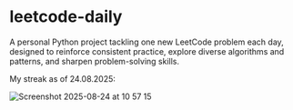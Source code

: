 # leetcode-daily

A personal Python project tackling one new LeetCode problem each day, designed to reinforce consistent practice, explore diverse algorithms and patterns, and sharpen problem-solving skills.

My streak as of 24.08.2025:

![Screenshot 2025-08-24 at 10 57 15](https://github.com/user-attachments/assets/016a6bbc-d44e-4365-bc6e-5c2d1fac968d)
